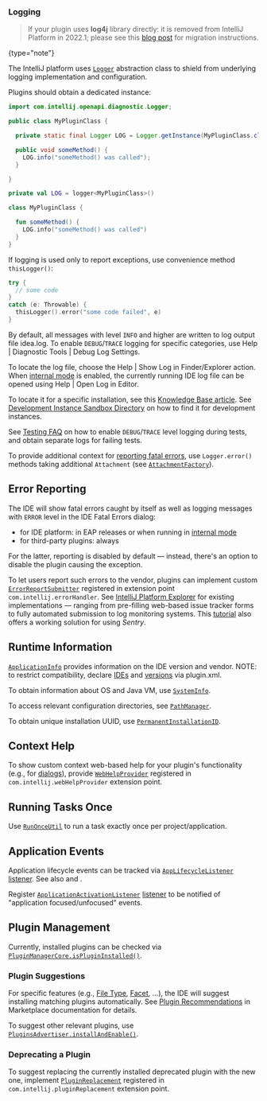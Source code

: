 [//]: # (title: IDE Infrastructure)

<!-- Copyright 2000-2022 JetBrains s.r.o. and other contributors. Use of this source code is governed by the Apache 2.0 license that can be found in the LICENSE file. -->

### Logging

> If your plugin uses **log4j** library directly: it is removed from IntelliJ Platform in 2022.1; please see this [blog post](https://blog.jetbrains.com/platform/2022/02/removing-log4j-from-the-intellij-platform/) for migration instructions.
>
{type="note"}

The IntelliJ platform uses [`Logger`](upsource:///platform/util/src/com/intellij/openapi/diagnostic/Logger.java) abstraction class to shield from underlying logging implementation and configuration.

Plugins should obtain a dedicated instance:

<tabs>
<tab title="Java">

```java
import com.intellij.openapi.diagnostic.Logger;

public class MyPluginClass {

  private static final Logger LOG = Logger.getInstance(MyPluginClass.class);

  public void someMethod() {
    LOG.info("someMethod() was called");
  }

}
```

</tab>

<tab title="Kotlin">

```kotlin
private val LOG = logger<MyPluginClass>()

class MyPluginClass {

  fun someMethod() {
    LOG.info("someMethod() was called")
  }
}
```

If logging is used only to report exceptions, use convenience method `thisLogger()`:

```kotlin
try {
  // some code
}
catch (e: Throwable) {
  thisLogger().error("some code failed", e)
}
```

</tab>
</tabs>

By default, all messages with level `INFO` and higher are written to log output file <path>idea.log</path>.
To enable `DEBUG`/`TRACE` logging for specific categories, use <menupath>Help | Diagnostic Tools | Debug Log Settings</menupath>.

To locate the log file, choose the <menupath>Help | Show Log in Finder/Explorer</menupath> action.
When [internal mode](enabling_internal.md) is enabled, the currently running IDE log file can be opened using <menupath>Help | Open Log in Editor</menupath>.

To locate it for a specific installation, see this [Knowledge Base article](https://intellij-support.jetbrains.com/hc/en-us/articles/206544519).
See [Development Instance Sandbox Directory](ide_development_instance.md#the-development-instance-sandbox-directory) on how to find it for development instances.

See [Testing FAQ](testing_faq.md) on how to enable `DEBUG`/`TRACE` level logging during tests, and obtain separate logs for failing tests.

To provide additional context for [reporting fatal errors](#error-reporting), use `Logger.error()` methods taking additional `Attachment` (see [`AttachmentFactory`](upsource:///platform/core-impl/src/com/intellij/diagnostic/AttachmentFactory.java)).

## Error Reporting

The IDE will show fatal errors caught by itself as well as logging messages with `ERROR` level in the <control>IDE Fatal Errors</control> dialog:
- for IDE platform: in EAP releases or when running in [internal mode](enabling_internal.md)
- for third-party plugins: always

For the latter, reporting is disabled by default — instead, there's an option to disable the plugin causing the exception.

To let users report such errors to the vendor, plugins can implement custom [`ErrorReportSubmitter`](upsource:///platform/platform-api/src/com/intellij/openapi/diagnostic/ErrorReportSubmitter.java) registered in extension point `com.intellij.errorHandler`.
See [IntelliJ Platform Explorer](https://jb.gg/ipe?extensions=com.intellij.errorHandler) for existing implementations — ranging from pre-filling web-based issue tracker forms to fully automated submission to log monitoring systems.
This [tutorial](https://www.plugin-dev.com/intellij/general/error-reporting/) also offers a working solution for using _Sentry_.

## Runtime Information

[`ApplicationInfo`](upsource:///platform/core-api/src/com/intellij/openapi/application/ApplicationInfo.java) provides information on the IDE version and vendor.
NOTE: to restrict compatibility, declare [IDEs](plugin_compatibility.md) and [versions](build_number_ranges.md) via <path>plugin.xml</path>.

To obtain information about OS and Java VM, use [`SystemInfo`](upsource:///platform/util/src/com/intellij/openapi/util/SystemInfo.java).

To access relevant configuration directories, see [`PathManager`](upsource:///platform/util/src/com/intellij/openapi/application/PathManager.java).

To obtain unique installation UUID, use [`PermanentInstallationID`](upsource:///platform/platform-impl/src/com/intellij/openapi/application/PermanentInstallationID.java).

## Context Help

To show custom context web-based help for your plugin's functionality (e.g., for [dialogs](dialog_wrapper.md)), provide [`WebHelpProvider`](upsource:///platform/platform-api/src/com/intellij/openapi/help/WebHelpProvider.java) registered in `com.intellij.webHelpProvider` extension point.

## Running Tasks Once

Use [`RunOnceUtil`](upsource:///platform/core-api/src/com/intellij/ide/util/RunOnceUtil.java) to run a task exactly once per project/application.

## Application Events

Application lifecycle events can be tracked via [`AppLifecycleListener`](upsource:///platform/platform-impl/src/com/intellij/ide/AppLifecycleListener.java) [listener](plugin_listeners.md).
See also [](plugin_components.md#application-startup) and [](plugin_components.md#project-and-application-close).

Register [`ApplicationActivationListener`](upsource:///platform/ide-core/src/com/intellij/openapi/application/ApplicationActivationListener.java) [listener](plugin_listeners.md) to be notified of "application focused/unfocused" events.

## Plugin Management

Currently, installed plugins can be checked via [`PluginManagerCore.isPluginInstalled()`](upsource:///platform/core-impl/src/com/intellij/ide/plugins/PluginManagerCore.java).

### Plugin Suggestions

For specific features (e.g., [File Type](registering_file_type.md), [Facet](facet.md), ...), the IDE will suggest installing matching plugins automatically.
See [Plugin Recommendations](https://plugins.jetbrains.com/docs/marketplace/intellij-plugin-recommendations.html) in Marketplace documentation for details.

To suggest other relevant plugins, use [`PluginsAdvertiser.installAndEnable()`](upsource:///platform/platform-impl/src/com/intellij/openapi/updateSettings/impl/pluginsAdvertisement/PluginsAdvertiser.kt).

### Deprecating a Plugin

To suggest replacing the currently installed deprecated plugin with the new one, implement [`PluginReplacement`](upsource:///platform/platform-api/src/com/intellij/ide/plugins/PluginReplacement.java) registered in `com.intellij.pluginReplacement` extension point.
